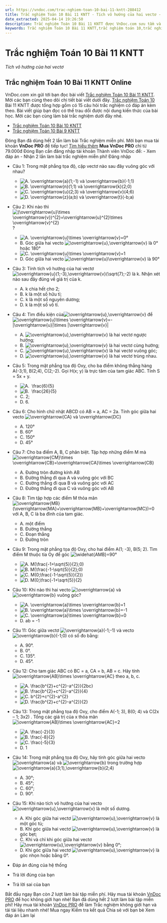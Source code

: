 ```yaml
---
url: https://vndoc.com/trac-nghiem-toan-10-bai-11-kntt-288412
title: Trắc nghiệm Toán 10 Bài 11 KNTT - Tích vô hướng của hai vectơ - VnDoc.com
date_extracted: 2025-04-14 19:26:50
description: Trắc nghiệm Toán 10 Bài 11 KNTT được VnDoc.com sưu tầm và xin gửi tới bạn đọc cùng tham khảo.
keywords: Trắc nghiệm Toán 10 Bài 11 KNTT,trắc nghiệm toán 10,trắc nghiệm toán 10 KNTT,toán 10,toán lớp 10,toán 10 KNTT,toán 10 bài 11,Tích vô hướng của hai vectơ
---
```


# Trắc nghiệm Toán 10 Bài 11 KNTT
 _Tích vô hướng của hai vectơ_
## Trắc nghiệm Toán 10 Bài 11 KNTT Online
VnDoc.com xin gửi tới bạn đọc bài viết [Trắc nghiệm Toán 10 Bài 11 KNTT](<https://vndoc.com/trac-nghiem-toan-10-bai-11-kntt-288412>). Mời các bạn cùng theo dõi chi tiết bài viết dưới đây.
[Trắc nghiệm Toán 10](<https://vndoc.com/test-mon-toan-lop10>) Bài 11 KNTT được tổng hợp gồm có 15 câu hỏi trắc nghiệm có đáp án kèm theo. Bài viết giúp bạn đọc có thể trau dồi được nội dung kiến thức của bài học. Mời các bạn cùng làm bài trắc nghiệm dưới đây nhé.
  * [Trắc nghiệm Toán 10 Bài 10 KNTT](<https://vndoc.com/trac-nghiem-toan-10-bai-10-kntt-288408>)
  * [Trắc nghiệm Toán 10 Bài 9 KNTT](<https://vndoc.com/trac-nghiem-toan-10-bai-9-kntt-288400>)

Đóng
Bạn đã dùng hết 2 lần làm bài Trắc nghiệm miễn phí. Mời bạn mua tài khoản **VnDoc PRO** để tiếp tục\! [Tìm hiểu thêm](</pro>)
**Mua VnDoc PRO** chỉ từ 79.000đ
Đóng
Bạn cần đăng nhập tài khoản Thành viên VnDoc để:
\- Xem đáp án
\- Nhận 2 lần làm bài trắc nghiệm miễn phí\!
Đăng nhập 
  * Câu 1:
Trong mặt phẳng tọa độ, cặp vectơ nào sau đây vuông góc với nhau?
    * ![A. \\overrightarrow{a}\(1;-1\) và \\overrightarrow{b}\(-1;1\)](https://tex.vdoc.vn?tex=A.%20%5Coverrightarrow%7Ba%7D\(1%3B-1\)%20v%C3%A0%20%5Coverrightarrow%7Bb%7D\(-1%3B1\))
    * ![B. \\overrightarrow{n}\(1;1\) và \\overrightarrow{k}\(2;0\)](https://tex.vdoc.vn?tex=B.%20%5Coverrightarrow%7Bn%7D\(1%3B1\)%20v%C3%A0%20%5Coverrightarrow%7Bk%7D\(2%3B0\))
    * ![C. \\overrightarrow{u}\(2;3\) và \\overrightarrow{v}\(4;6\)](https://tex.vdoc.vn?tex=C.%20%5Coverrightarrow%7Bu%7D\(2%3B3\)%20v%C3%A0%20%5Coverrightarrow%7Bv%7D\(4%3B6\))
    * ![D. \\overrightarrow{z}\(a;b\) và \\overrightarrow{t}\(-b;a\)](https://tex.vdoc.vn?tex=D.%20%5Coverrightarrow%7Bz%7D\(a%3Bb\)%20v%C3%A0%20%5Coverrightarrow%7Bt%7D\(-b%3Ba\))
  * Câu 2:
Khi nào thì ![\(\\overrightarrow{u}\\times \\overrightarrow{v}\)^{2}=\\overrightarrow{u}^{2}\\times \\overrightarrow{v}^{2}](https://tex.vdoc.vn?tex=\(%5Coverrightarrow%7Bu%7D%5Ctimes%20%5Coverrightarrow%7Bv%7D\)%5E%7B2%7D%3D%5Coverrightarrow%7Bu%7D%5E%7B2%7D%5Ctimes%20%5Coverrightarrow%7Bv%7D%5E%7B2%7D)?
    * ![A. \\overrightarrow{u}\\times \\overrightarrow{v}=0°](https://tex.vdoc.vn?tex=A.%20%5Coverrightarrow%7Bu%7D%5Ctimes%C2%A0%5Coverrightarrow%7Bv%7D%3D0%C2%B0)
    * B. Góc giữa hai vecto ![\\overrightarrow{u},\\overrightarrow{v}](https://tex.vdoc.vn?tex=%5Coverrightarrow%7Bu%7D%2C%5Coverrightarrow%7Bv%7D) là 0° hoặc 180°
    * ![C. \\overrightarrow{u}\\times \\overrightarrow{v}=1](https://tex.vdoc.vn?tex=C.%20%5Coverrightarrow%7Bu%7D%5Ctimes%20%5Coverrightarrow%7Bv%7D%3D1)
    * D. Góc giữa hai vecto ![\\overrightarrow{u}\\overrightarrow{v}](https://tex.vdoc.vn?tex=%5Coverrightarrow%7Bu%7D%5Coverrightarrow%7Bv%7D) là 90°
  * Câu 3:
Tính tích vô hướng của hai vectơ ![\\overrightarrow{u}\(1;-3\),\\overrightarrow{v}\(\\sqrt{7};-2\)](https://tex.vdoc.vn?tex=%5Coverrightarrow%7Bu%7D\(1%3B-3\)%2C%5Coverrightarrow%7Bv%7D\(%5Csqrt%7B7%7D%3B-2\)) là k. Nhận xét nào sau đây đúng về giá trị của k.
    * A. k chia hết cho 2;
    * B. k là một số hữu tỉ;
    * C. k là một số nguyên dương;
    * D. k là một số vô tỉ.
  * Câu 4:
Tìm điều kiện của![\\overrightarrow{u},\\overrightarrow{v}](https://tex.vdoc.vn?tex=%5Coverrightarrow%7Bu%7D%2C%5Coverrightarrow%7Bv%7D) để ![\\overrightarrow{u}\\times \\overrightarrow{v}=-|\\overrightarrow{u}|\\times |\\overrightarrow{v}|](https://tex.vdoc.vn?tex=%5Coverrightarrow%7Bu%7D%5Ctimes%20%5Coverrightarrow%7Bv%7D%3D-%7C%5Coverrightarrow%7Bu%7D%7C%5Ctimes%20%7C%5Coverrightarrow%7Bv%7D%7C)
    * A. ![\\overrightarrow{u},\\overrightarrow{v}](https://tex.vdoc.vn?tex=%5Coverrightarrow%7Bu%7D%2C%5Coverrightarrow%7Bv%7D) là hai vectơ ngược hướng;
    * B. ![\\overrightarrow{u},\\overrightarrow{v}](https://tex.vdoc.vn?tex=%5Coverrightarrow%7Bu%7D%2C%5Coverrightarrow%7Bv%7D) là hai vectơ cùng hướng;
    * C. ![\\overrightarrow{u},\\overrightarrow{v}](https://tex.vdoc.vn?tex=%5Coverrightarrow%7Bu%7D%2C%5Coverrightarrow%7Bv%7D) là hai vectơ vuông góc;
    * D. ![\\overrightarrow{u},\\overrightarrow{v}](https://tex.vdoc.vn?tex=%5Coverrightarrow%7Bu%7D%2C%5Coverrightarrow%7Bv%7D) là hai vectơ trùng nhau.
  * Câu 5:
Trong mặt phẳng tọa độ Oxy, cho ba điểm không thẳng hàng A\(-3;1\), B\(2;4\), C\(2;-2\). Gọi H\(x; y\) là trực tâm của tam giác ABC. Tính S = 5x + y.
    * ![A.  \\frac{6}{5}](https://tex.vdoc.vn?tex=A.%C2%A0%20%5Cfrac%7B6%7D%7B5%7D)
    * ![B.  \\frac{26}{5}](https://tex.vdoc.vn?tex=B.%C2%A0%20%5Cfrac%7B26%7D%7B5%7D)
    * C. 2;
    * D. 6.
  * Câu 6:
Cho hình chữ nhật ABCD có AB = a, AC = 2a. Tính góc giữa hai vecto ![\\overrightarrow{CA} và \\overrightarrow{DC}](https://tex.vdoc.vn?tex=%5Coverrightarrow%7BCA%7D%20v%C3%A0%20%5Coverrightarrow%7BDC%7D)
    * A. 120°
    * B. 60°
    * C. 150°
    * D. 45°
  * Câu 7:
Cho ba điểm A, B, C phân biệt. Tập hợp những điểm M mà ![\\overrightarrow{CM}\\times \\overrightarrow{CB}=\\overrightarrow{CA}\\times \\overrightarrow{CB}](https://tex.vdoc.vn?tex=%5Coverrightarrow%7BCM%7D%5Ctimes%20%5Coverrightarrow%7BCB%7D%3D%5Coverrightarrow%7BCA%7D%5Ctimes%20%5Coverrightarrow%7BCB%7D)
    * A. Đường tròn đường kính AB
    * B. Đường thẳng đi qua A và vuông góc với BC
    * C. Đường thẳng đi qua B và vuông góc với AC
    * D. Đường thẳng đi qua C và vuông góc với AB
  * Câu 8:
Tìm tập hợp các điểm M thỏa mãn ![\\overrightarrow{MB}\(\\overrightarrow{MA}+\\overrightarrow{MB}+\\overrightarrow{MC}\)=0](https://tex.vdoc.vn?tex=%5Coverrightarrow%7BMB%7D\(%5Coverrightarrow%7BMA%7D%2B%5Coverrightarrow%7BMB%7D%2B%5Coverrightarrow%7BMC%7D\)%3D0) với A, B, C là ba đỉnh của tam giác.
    * A. một điểm
    * B. Đường thẳng
    * C. Đoạn thẳng
    * D. Đường tròn
  * Câu 9:
Trong mặt phẳng tọa độ Oxy, cho hai điểm A\(1; -3\), B\(5; 2\). Tìm điểm M thuộc tia Oy để góc ![\\widehat{AMB}=90°](https://tex.vdoc.vn?tex=%5Cwidehat%7BAMB%7D%3D90%C2%B0)
    * ![A. M\(\\frac{-1+\\sqrt{5}}{2};0\)](https://tex.vdoc.vn?tex=A.%20M\(%5Cfrac%7B-1%2B%5Csqrt%7B5%7D%7D%7B2%7D%3B0\))
    * ![B. M\(\\frac{-1-\\sqrt{5}}{2};0\)](https://tex.vdoc.vn?tex=B.%20M\(%5Cfrac%7B-1-%5Csqrt%7B5%7D%7D%7B2%7D%3B0\))
    * ![C. M\(0;\\frac{-1-\\sqrt{5}}{2}\)](https://tex.vdoc.vn?tex=C.%20M\(0%3B%5Cfrac%7B-1-%5Csqrt%7B5%7D%7D%7B2%7D\))
    * ![D. M\(0;\\frac{-1+\\sqrt{5}}{2}](https://tex.vdoc.vn?tex=D.%20M\(0%3B%5Cfrac%7B-1%2B%5Csqrt%7B5%7D%7D%7B2%7D)
  * Câu 10:
Khi nào thì hai vecto ![\\overrightarrow{a}](https://tex.vdoc.vn?tex=%5Coverrightarrow%7Ba%7D) và ![\\overrightarrow{b}](https://tex.vdoc.vn?tex=%5Coverrightarrow%7Bb%7D) vuông góc?
    * ![A. \\overrightarrow{a}\\times \\overrightarrow{b}=1](https://tex.vdoc.vn?tex=A.%20%5Coverrightarrow%7Ba%7D%5Ctimes%C2%A0%5Coverrightarrow%7Bb%7D%3D1)
    * ![B. \\overrightarrow{a}\\times \\overrightarrow{b}=-1](https://tex.vdoc.vn?tex=B.%20%5Coverrightarrow%7Ba%7D%5Ctimes%20%5Coverrightarrow%7Bb%7D%3D-1)
    * ![C. \\overrightarrow{a}\\times \\overrightarrow{b}=0](https://tex.vdoc.vn?tex=C.%20%5Coverrightarrow%7Ba%7D%5Ctimes%20%5Coverrightarrow%7Bb%7D%3D0)
    * D. ab = -1
  * Câu 11:
Góc giữa vectơ ![\\overrightarrow{a}\(-1;-1\)](https://tex.vdoc.vn?tex=%5Coverrightarrow%7Ba%7D\(-1%3B-1\)) và vecto ![\\overrightarrow{b}\(-1;0\)](https://tex.vdoc.vn?tex=%5Coverrightarrow%7Bb%7D\(-1%3B0\)) có số đo bằng:
    * A. 90°.
    * B. 0°.
    * C. 135°.
    * D. 45°.
  * Câu 12:
Cho tam giác ABC có BC = a, CA = b, AB = c. Hãy tính ![\\overrightarrow{AB}\\times \\overrightarrow{AC}](https://tex.vdoc.vn?tex=%5Coverrightarrow%7BAB%7D%5Ctimes%20%5Coverrightarrow%7BAC%7D) theo a, b, c.
    * ![A. \\frac{b^{2}+c^{2}-a^{2}}{2bc}](https://tex.vdoc.vn?tex=A.%20%5Cfrac%7Bb%5E%7B2%7D%2Bc%5E%7B2%7D-a%5E%7B2%7D%7D%7B2bc%7D)
    * ![B. \\frac{b^{2}+c^{2}-a^{2}}{4}](https://tex.vdoc.vn?tex=B.%20%5Cfrac%7Bb%5E%7B2%7D%2Bc%5E%7B2%7D-a%5E%7B2%7D%7D%7B4%7D)
    * ![C. b^{2}+c^{2}-a^{2}](https://tex.vdoc.vn?tex=C.%20b%5E%7B2%7D%2Bc%5E%7B2%7D-a%5E%7B2%7D)
    * ![D. \\frac{b^{2}+c^{2}-a^{2}}{2}](https://tex.vdoc.vn?tex=D.%20%5Cfrac%7Bb%5E%7B2%7D%2Bc%5E%7B2%7D-a%5E%7B2%7D%7D%7B2%7D)
  * Câu 13:
Trong mặt phẳng tọa độ Oxy, cho điểm A\(-1; 3\), B\(0; 4\) và C\(2x – 1; 3x2\) . Tổng các giá trị của x thỏa mãn ![\\overrightarrow{AB}\\times \\overrightarrow{AC}=2](https://tex.vdoc.vn?tex=%5Coverrightarrow%7BAB%7D%5Ctimes%20%5Coverrightarrow%7BAC%7D%3D2)
    * ![A. \\frac{-2}{3}](https://tex.vdoc.vn?tex=A.%20%5Cfrac%7B-2%7D%7B3%7D)
    * ![B. \\frac{-8}{2}](https://tex.vdoc.vn?tex=B.%20%5Cfrac%7B-8%7D%7B2%7D)
    * ![C. \\frac{-5}{3}](https://tex.vdoc.vn?tex=C.%20%5Cfrac%7B-5%7D%7B3%7D)
    * D. 1
  * Câu 14:
Trong mặt phẳng tọa độ Oxy, hãy tính góc giữa hai vecto ![\\overrightarrow{a}](https://tex.vdoc.vn?tex=%5Coverrightarrow%7Ba%7D) và ![\\overrightarrow{b}](https://tex.vdoc.vn?tex=%5Coverrightarrow%7Bb%7D) trong trường hợp ![\\overrightarrow{a}\(3;1\),\\overrightarrow{b}\(2;4\)](https://tex.vdoc.vn?tex=%5Coverrightarrow%7Ba%7D\(3%3B1\)%2C%5Coverrightarrow%7Bb%7D\(2%3B4\))
    * A. 30°;
    * B. 45°;
    * C. 60°;
    * D. 90°.
  * Câu 15:
Khi nào tích vô hướng của hai vecto ![\\overrightarrow{u},\\overrightarrow{v}](https://tex.vdoc.vn?tex=%5Coverrightarrow%7Bu%7D%2C%5Coverrightarrow%7Bv%7D) là một số dương.
    * A. Khi góc giữa hai vectơ ![\\overrightarrow{u},\\overrightarrow{v}](https://tex.vdoc.vn?tex=%5Coverrightarrow%7Bu%7D%2C%5Coverrightarrow%7Bv%7D) là một góc tù;
    * B. Khi góc giữa hai vectơ ![\\overrightarrow{u},\\overrightarrow{v}](https://tex.vdoc.vn?tex=%5Coverrightarrow%7Bu%7D%2C%5Coverrightarrow%7Bv%7D) là góc bẹt;
    * C. Khi và chỉ khi góc giữa hai vectơ ![\\overrightarrow{u},\\overrightarrow{v}](https://tex.vdoc.vn?tex=%5Coverrightarrow%7Bu%7D%2C%5Coverrightarrow%7Bv%7D) bằng 0°;
    * D. Khi góc giữa hai vectơ ![\\overrightarrow{u},\\overrightarrow{v}](https://tex.vdoc.vn?tex=%5Coverrightarrow%7Bu%7D%2C%5Coverrightarrow%7Bv%7D) là góc nhọn hoặc bằng 0°.

  * Đáp án đúng của hệ thống
  * Trả lời đúng của bạn
  * Trả lời sai của bạn

Bắt đầu ngay
Bạn còn _2_ lượt làm bài tập miễn phí. Hãy mua tài khoản [VnDoc PRO](</pro>) để học không giới hạn nhé\!  Bạn đã dùng hết 2 lượt làm bài tập miễn phí\! Hãy mua tài khoản [VnDoc PRO](</pro>) để làm Trắc nghiệm không giới hạn và tải tài liệu nhanh nhé\!  Mua ngay
Kiểm tra kết quả Chia sẻ với bạn bè Xem đáp án Làm lại
